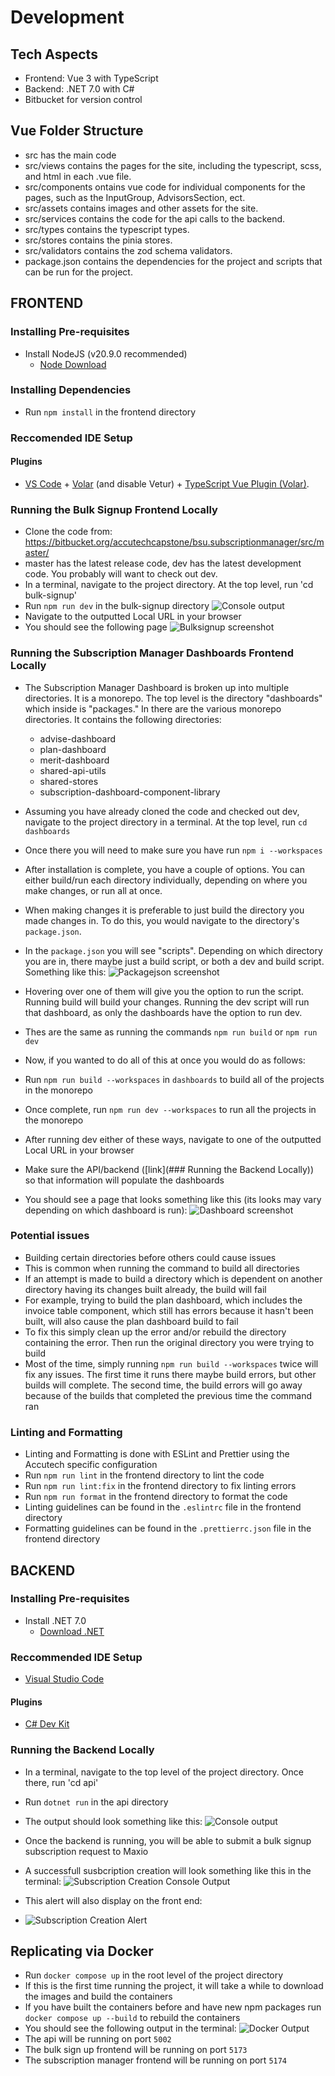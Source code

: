 # Development

## Tech Aspects

- Frontend: Vue 3 with TypeScript
- Backend: .NET 7.0 with C#
- Bitbucket for version control

## Vue Folder Structure

- src has the main code
- src/views contains the pages for the site, including the typescript, scss, and html in each .vue file.
- src/components ontains vue code for individual components for the pages, such as the InputGroup, AdvisorsSection, ect.
- src/assets contains images and other assets for the site.
- src/services contains the code for the api calls to the backend.
- src/types contains the typescript types.
- src/stores contains the pinia stores.
- src/validators contains the zod schema validators.
- package.json contains the dependencies for the project and scripts that can be run for the project.

## FRONTEND

### Installing Pre-requisites

- Install NodeJS (v20.9.0 recommended)
  - [Node Download](https://nodejs.org/en)

### Installing Dependencies

- Run `npm install` in the frontend directory

### Reccomended IDE Setup

#### Plugins

- [VS Code](https://code.visualstudio.com/) + [Volar](https://marketplace.visualstudio.com/items?itemName=Vue.volar) (and disable Vetur) + [TypeScript Vue Plugin (Volar)](https://marketplace.visualstudio.com/items?itemName=Vue.vscode-typescript-vue-plugin).

### Running the Bulk Signup Frontend Locally

- Clone the code from: https://bitbucket.org/accutechcapstone/bsu.subscriptionmanager/src/master/
- master has the latest release code, dev has the latest development code. You probably will want to check out dev.
- In a terminal, navigate to the project directory. At the top level, run 'cd bulk-signup'
- Run `npm run dev` in the bulk-signup directory
  ![Console output](./images/console-output.png)
- Navigate to the outputted Local URL in your browser
- You should see the following page
  ![Bulksignup screenshot](./images/default-bulk-signup-frontend.png)

### Running the Subscription Manager Dashboards Frontend Locally

- The Subscription Manager Dashboard is broken up into multiple directories. It is a monorepo. The top level is the directory "dashboards" which inside is "packages." In there are the various monorepo directories. It contains the following directories:
  - advise-dashboard
  - plan-dashboard
  - merit-dashboard
  - shared-api-utils
  - shared-stores
  - subscription-dashboard-component-library
- Assuming you have already cloned the code and checked out dev, navigate to the project directory in a terminal. At the top level, run `cd dashboards`
- Once there you will need to make sure you have run `npm i --workspaces`
- After installation is complete, you have a couple of options. You can either build/run each directory individually, depending on where you make changes, or run all at once.
- When making changes it is preferable to just build the directory you made changes in. To do this, you would navigate to the directory's `package.json`.
- In the `package.json` you will see "scripts". Depending on which directory you are in, there maybe just a build script, or both a dev and build script. Something like this:
  ![Packagejson screenshot](./images/package-json.png)
- Hovering over one of them will give you the option to run the script. Running build will build your changes. Running the dev script will run that dashboard, as only the dashboards have the option to run dev.
- Thes are the same as running the commands `npm run build` or `npm run dev`

- Now, if you wanted to do all of this at once you would do as follows:
- Run `npm run build --workspaces` in `dashboards` to build all of the projects in the monorepo
- Once complete, run `npm run dev --workspaces` to run all the projects in the monorepo

- After running dev either of these ways, navigate to one of the outputted Local URL in your browser
- Make sure the API/backend ([link](### Running the Backend Locally)) so that information will populate the dashboards
- You should see a page that looks something like this (its looks may vary depending on which dashboard is run):
  ![Dashboard screenshot](./images/subscription-manager-dashboard-frontend.png)

### Potential issues

- Building certain directories before others could cause issues
- This is common when running the command to build all directories
- If an attempt is made to build a directory which is dependent on another directory having its changes built already, the build will fail
- For example, trying to build the plan dashboard, which includes the invoice table component, which still has errors because it hasn't been built, will also cause the plan dashboard build to fail
- To fix this simply clean up the error and/or rebuild the directory containing the error. Then run the original directory you were trying to build
- Most of the time, simply running `npm run build --workspaces` twice will fix any issues. The first time it runs there maybe build errors, but other builds will complete. The second time, the build errors will go away because of the builds that completed the previous time the command ran

### Linting and Formatting

- Linting and Formatting is done with ESLint and Prettier using the Accutech specific configuration
- Run `npm run lint` in the frontend directory to lint the code
- Run `npm run lint:fix` in the frontend directory to fix linting errors
- Run `npm run format` in the frontend directory to format the code
- Linting guidelines can be found in the `.eslintrc` file in the frontend directory
- Formatting guidelines can be found in the `.prettierrc.json` file in the frontend directory

## BACKEND

### Installing Pre-requisites

- Install .NET 7.0
  - [Download .NET](https://dotnet.microsoft.com/en-us/download)

### Reccommended IDE Setup

- [Visual Studio Code](https://code.visualstudio.com/)

#### Plugins

- [C# Dev Kit](https://marketplace.visualstudio.com/items?itemName=ms-dotnettools.csdevkit)

### Running the Backend Locally

- In a terminal, navigate to the top level of the project directory. Once there, run 'cd api'
- Run `dotnet run` in the api directory
- The output should look something like this:
  ![Console output](./images/run-backend-successfully-output.png)

- Once the backend is running, you will be able to submit a bulk signup subscription request to Maxio
- A successfull susbcription creation will look something like this in the terminal:
  ![Subscription Creation Console Output](./images/subscription-creation-output.png)
- This alert will also display on the front end:
- ![Subscription Creation Alert](./images/advisors-added-alert.png)

## Replicating via Docker

- Run `docker compose up` in the root level of the project directory
- If this is the first time running the project, it will take a while to download the images and build the containers
- If you have built the containers before and have new npm packages run `docker compose up --build` to rebuild the containers
- You should see the following output in the terminal:
  ![Docker Output](./images/docker-output.png)
- The api will be running on port `5002`
- The bulk sign up frontend will be running on port `5173`
- The subscription manager frontend will be running on port `5174`
